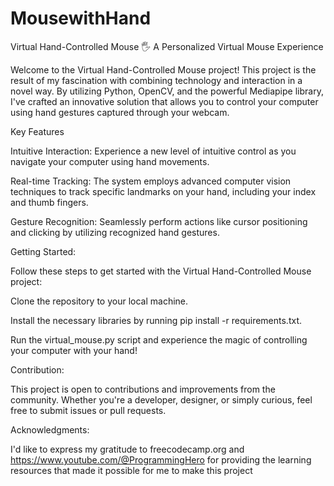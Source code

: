 # MousewithHand
Virtual Hand-Controlled Mouse
🖐️ A Personalized Virtual Mouse Experience

Welcome to the Virtual Hand-Controlled Mouse project! This project is the result of my fascination with combining technology and interaction in a novel way. By utilizing Python, OpenCV, and the powerful Mediapipe library, I've crafted an innovative solution that allows you to control your computer using hand gestures captured through your webcam.

Key Features

Intuitive Interaction: Experience a new level of intuitive control as you navigate your computer using hand movements.

Real-time Tracking: The system employs advanced computer vision techniques to track specific landmarks on your hand, including your index and thumb fingers.

Gesture Recognition: Seamlessly perform actions like cursor positioning and clicking by utilizing recognized hand gestures.

Getting Started: 

Follow these steps to get started with the Virtual Hand-Controlled Mouse project:

Clone the repository to your local machine.

Install the necessary libraries by running pip install -r requirements.txt.

Run the virtual_mouse.py script and experience the magic of controlling your computer with your hand!

Contribution: 

This project is open to contributions and improvements from the community. Whether you're a developer, designer, or simply curious, feel free to submit issues or pull requests.

Acknowledgments:

I'd like to express my gratitude to freecodecamp.org and https://www.youtube.com/@ProgrammingHero for providing the learning resources that made it possible for me to make this project

